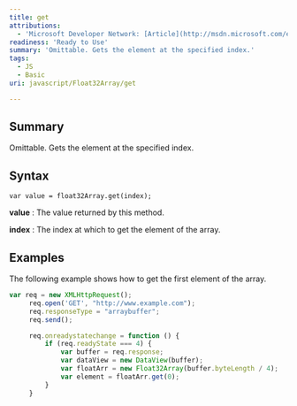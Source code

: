 ```yaml
---
title: get
attributions:
  - 'Microsoft Developer Network: [Article](http://msdn.microsoft.com/en-us/library/ie/br230750(v=vs.94).aspx)'
readiness: 'Ready to Use'
summary: 'Omittable. Gets the element at the specified index.'
tags:
  - JS
  - Basic
uri: javascript/Float32Array/get

---
```

## Summary

Omittable. Gets the element at the specified index.

## Syntax

    var value = float32Array.get(index);

**value**
:   The value returned by this method.

**index**
:   The index at which to get the element of the array.

## Examples

The following example shows how to get the first element of the array.

``` js
var req = new XMLHttpRequest();
     req.open('GET', "http://www.example.com");
     req.responseType = "arraybuffer";
     req.send();

     req.onreadystatechange = function () {
         if (req.readyState === 4) {
             var buffer = req.response;
             var dataView = new DataView(buffer);
             var floatArr = new Float32Array(buffer.byteLength / 4);
             var element = floatArr.get(0);
         }
     }
```

